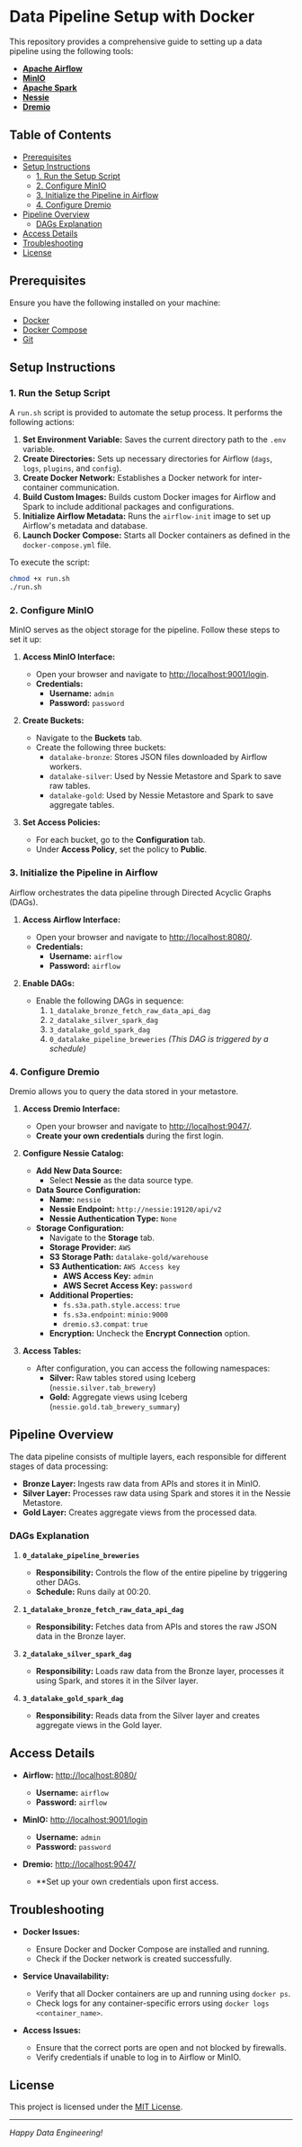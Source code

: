 # Data Pipeline Setup with Docker

This repository provides a comprehensive guide to setting up a data pipeline using the following tools:

- **[Apache Airflow](https://airflow.apache.org/docs/apache-airflow/stable/index.html)**
- **[MinIO](https://min.io/)**
- **[Apache Spark](https://spark.apache.org/)**
- **[Nessie](https://projectnessie.org/)**
- **[Dremio](https://www.dremio.com/)**

## Table of Contents

- [Prerequisites](#prerequisites)
- [Setup Instructions](#setup-instructions)
  - [1. Run the Setup Script](#1-run-the-setup-script)
  - [2. Configure MinIO](#2-configure-minio)
  - [3. Initialize the Pipeline in Airflow](#3-initialize-the-pipeline-in-airflow)
  - [4. Configure Dremio](#4-configure-dremio)
- [Pipeline Overview](#pipeline-overview)
  - [DAGs Explanation](#dags-explanation)
- [Access Details](#access-details)
- [Troubleshooting](#troubleshooting)
- [License](#license)

## Prerequisites

Ensure you have the following installed on your machine:

- [Docker](https://www.docker.com/get-started)
- [Docker Compose](https://docs.docker.com/compose/install/)
- [Git](https://git-scm.com/downloads)

## Setup Instructions

### 1. Run the Setup Script

A `run.sh` script is provided to automate the setup process. It performs the following actions:

1. **Set Environment Variable:** Saves the current directory path to the `.env` variable.
2. **Create Directories:** Sets up necessary directories for Airflow (`dags`, `logs`, `plugins`, and `config`).
3. **Create Docker Network:** Establishes a Docker network for inter-container communication.
4. **Build Custom Images:** Builds custom Docker images for Airflow and Spark to include additional packages and configurations.
5. **Initialize Airflow Metadata:** Runs the `airflow-init` image to set up Airflow's metadata and database.
6. **Launch Docker Compose:** Starts all Docker containers as defined in the `docker-compose.yml` file.

To execute the script:

```bash
chmod +x run.sh
./run.sh
```


### 2. Configure MinIO

MinIO serves as the object storage for the pipeline. Follow these steps to set it up:

1. **Access MinIO Interface:**
   - Open your browser and navigate to [http://localhost:9001/login](http://localhost:9001/login).
   - **Credentials:**
     - **Username:** `admin`
     - **Password:** `password`

2. **Create Buckets:**
   - Navigate to the **Buckets** tab.
   - Create the following three buckets:
     - `datalake-bronze`: Stores JSON files downloaded by Airflow workers.
     - `datalake-silver`: Used by Nessie Metastore and Spark to save raw tables.
     - `datalake-gold`: Used by Nessie Metastore and Spark to save aggregate tables.

3. **Set Access Policies:**
   - For each bucket, go to the **Configuration** tab.
   - Under **Access Policy**, set the policy to **Public**.



### 3. Initialize the Pipeline in Airflow

Airflow orchestrates the data pipeline through Directed Acyclic Graphs (DAGs).

1. **Access Airflow Interface:**
   - Open your browser and navigate to [http://localhost:8080/](http://localhost:8080/).
   - **Credentials:**
     - **Username:** `airflow`
     - **Password:** `airflow`

2. **Enable DAGs:**
   - Enable the following DAGs in sequence:
     1. `1_datalake_bronze_fetch_raw_data_api_dag`
     2. `2_datalake_silver_spark_dag`
     3. `3_datalake_gold_spark_dag`
     4. `0_datalake_pipeline_breweries` *(This DAG is triggered by a schedule)*



### 4. Configure Dremio

Dremio allows you to query the data stored in your metastore.

1. **Access Dremio Interface:**
   - Open your browser and navigate to [http://localhost:9047/](http://localhost:9047/).
   - **Create your own credentials** during the first login.

2. **Configure Nessie Catalog:**
   - **Add New Data Source:**
     - Select **Nessie** as the data source type.
   - **Data Source Configuration:**
     - **Name:** `nessie`
     - **Nessie Endpoint:** `http://nessie:19120/api/v2`
     - **Nessie Authentication Type:** `None`
   - **Storage Configuration:**
     - Navigate to the **Storage** tab.
     - **Storage Provider:** `AWS`
     - **S3 Storage Path:** `datalake-gold/warehouse`
     - **S3 Authentication:** `AWS Access key`
       - **AWS Access Key:** `admin`
       - **AWS Secret Access Key:** `password`
     - **Additional Properties:**
       - `fs.s3a.path.style.access`: `true`
       - `fs.s3a.endpoint`: `minio:9000`
       - `dremio.s3.compat`: `true`
     - **Encryption:** Uncheck the **Encrypt Connection** option.

3. **Access Tables:**
   - After configuration, you can access the following namespaces:
     - **Silver:** Raw tables stored using Iceberg (`nessie.silver.tab_brewery`)
     - **Gold:** Aggregate views using Iceberg (`nessie.gold.tab_brewery_summary`)




## Pipeline Overview

The data pipeline consists of multiple layers, each responsible for different stages of data processing:

- **Bronze Layer:** Ingests raw data from APIs and stores it in MinIO.
- **Silver Layer:** Processes raw data using Spark and stores it in the Nessie Metastore.
- **Gold Layer:** Creates aggregate views from the processed data.

### DAGs Explanation

1. **`0_datalake_pipeline_breweries`**
   - **Responsibility:** Controls the flow of the entire pipeline by triggering other DAGs.
   - **Schedule:** Runs daily at 00:20.

2. **`1_datalake_bronze_fetch_raw_data_api_dag`**
   - **Responsibility:** Fetches data from APIs and stores the raw JSON data in the Bronze layer.

3. **`2_datalake_silver_spark_dag`**
   - **Responsibility:** Loads raw data from the Bronze layer, processes it using Spark, and stores it in the Silver layer.

4. **`3_datalake_gold_spark_dag`**
   - **Responsibility:** Reads data from the Silver layer and creates aggregate views in the Gold layer.


## Access Details

- **Airflow:** [http://localhost:8080/](http://localhost:8080/)
  - **Username:** `airflow`
  - **Password:** `airflow`

- **MinIO:** [http://localhost:9001/login](http://localhost:9001/login)
  - **Username:** `admin`
  - **Password:** `password`

- **Dremio:** [http://localhost:9047/](http://localhost:9047/)
  - **Set up your own credentials upon first access.


## Troubleshooting

- **Docker Issues:**
  - Ensure Docker and Docker Compose are installed and running.
  - Check if the Docker network is created successfully.

- **Service Unavailability:**
  - Verify that all Docker containers are up and running using `docker ps`.
  - Check logs for any container-specific errors using `docker logs <container_name>`.

- **Access Issues:**
  - Ensure that the correct ports are open and not blocked by firewalls.
  - Verify credentials if unable to log in to Airflow or MinIO.

## License

This project is licensed under the [MIT License](LICENSE).

---

*Happy Data Engineering!*
